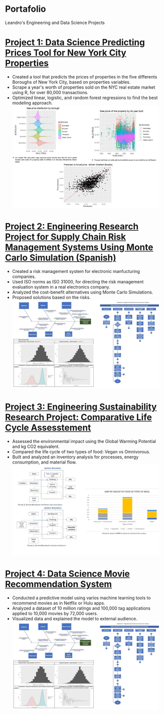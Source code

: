 # Portafolio
Leandro's Engineering and Data Science Projects

# [Project 1: Data Science Predicting Prices Tool for New York City Properties](https://drive.google.com/drive/folders/1T3qrwWRKGSIzSPVC1OVmCB14D1uqbS3N?usp=sharing)
* Created a tool that predicts the prices of properties in the five differents Boroughs of New York City, based on properties variables.
* Scrape a year's worth of properties sold on the NYC real estate market using R, for over 80,000 transactions.
* Optimized linear, logistic, and random forest regressions to find the best modeling approach.
![](./Images/NYC%20property%20prices%20project%20Thumbnail.jpg)

# [Project 2: Engineering Research Project for Supply Chain Risk Management Systems Using Monte Carlo Simulation (Spanish)](https://drive.google.com/file/d/1kQ-KoK6MBoqLq3NGp7sHHRgBAB9AU8-p/view?usp=sharing)
* Created a risk management system for electronic manfucturing companies.
* Used ISO norms as ISO 31000, for directing the risk management evaluation system in a real electronics company.
* Analyzed the cost-benefit alternatives using Monte Carlo Simulations.
* Proposed solutions based on the risks.
![](./Images/Risk%20Management%20Project%20Thumbnail.jpg)

# [Project 3: Engineering Sustainability Research Project: Comparative Life Cycle Assesstement](https://drive.google.com/file/d/178I5clcgkQ1KzdV0LP1yb31JzO2DyDtL/view?usp=sharing)
* Assessed the environmental impact using the Global Warming Potential and kg CO2 equivalent.
* Compared the life cycle of two types of food: Vegan vs Omnivorous.
* Built and analyzed an inventory analysis for processes, energy consumption, and material flow.
![](./Images/LCA%20project%20thumbnail.jpg)

# [Project 4: Data Science Movie Recommendation System](https://drive.google.com/file/d/19U_1FaPJu2lm_htkqgUEK8xyfAcWpmh9/view?usp=sharing)
* Conducted a predictive model using varios machine learning tools to recommend movies as in Netflix or Hulu apps.
* Analyzed a dataset of 10 million ratings and 100,000 tag applications applied to 10,000 movies by 72,000 users.
* Visualized data and explained the model to external audience.
![](./Images/Risk%20Management%20Project%20Thumbnail.jpg)
